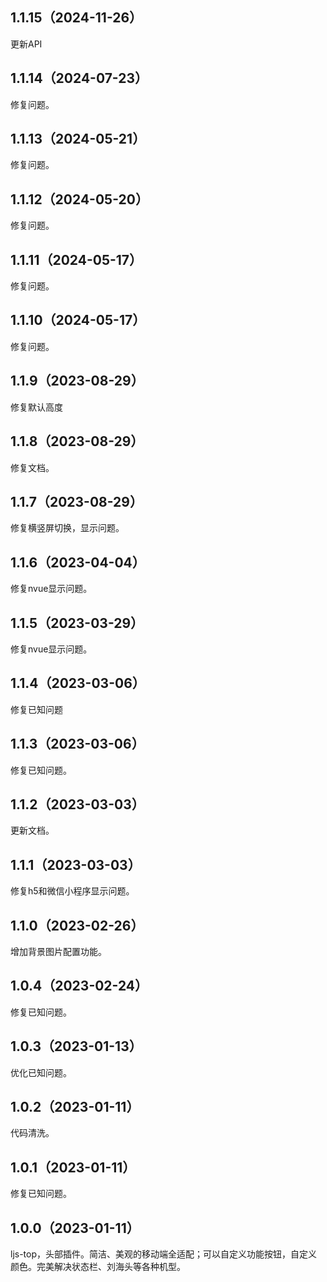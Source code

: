 ## 1.1.15（2024-11-26）
更新API
## 1.1.14（2024-07-23）
修复问题。
## 1.1.13（2024-05-21）
修复问题。
## 1.1.12（2024-05-20）
修复问题。
## 1.1.11（2024-05-17）
修复问题。
## 1.1.10（2024-05-17）
修复问题。
## 1.1.9（2023-08-29）
修复默认高度
## 1.1.8（2023-08-29）
修复文档。
## 1.1.7（2023-08-29）
修复横竖屏切换，显示问题。
## 1.1.6（2023-04-04）
修复nvue显示问题。
## 1.1.5（2023-03-29）
修复nvue显示问题。
## 1.1.4（2023-03-06）
修复已知问题
## 1.1.3（2023-03-06）
修复已知问题。
## 1.1.2（2023-03-03）
更新文档。
## 1.1.1（2023-03-03）
修复h5和微信小程序显示问题。
## 1.1.0（2023-02-26）
增加背景图片配置功能。
## 1.0.4（2023-02-24）
修复已知问题。
## 1.0.3（2023-01-13）
优化已知问题。
## 1.0.2（2023-01-11）
代码清洗。
## 1.0.1（2023-01-11）
修复已知问题。
## 1.0.0（2023-01-11）
ljs-top，头部插件。简洁、美观的移动端全适配；可以自定义功能按钮，自定义颜色。完美解决状态栏、刘海头等各种机型。 
